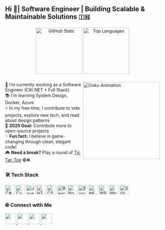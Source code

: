 <h2 align="left">Hi 👋| Software Engineer | Building Scalable & Maintainable Solutions 🇮🇳</h2>

###

<div align="center">
  <img src="https://github-readme-stats.vercel.app/api?username=your-github-username&hide_title=false&hide_rank=false&show_icons=true&include_all_commits=true&count_private=true&disable_animations=false&theme=dracula&locale=en&hide_border=false" height="150" alt="GitHub Stats" />
  <img src="https://github-readme-stats.vercel.app/api/top-langs?username=your-github-username&langs_count=6&theme=dracula&layout=compact&hide_border=false" height="150" alt="Top Languages" />
</div>

###

<img align="right" height="250" src="https://media.tenor.com/I6kN-6X7nhAAAAAj/goku.gif" alt="Goku Animation" />

###

<p align="left">
🔭 I’m currently working as a Software Engineer (C#/.NET + Full Stack)<br>
📚 I'm learning System Design, Docker, Azure<br>
⚡ In my free time, I contribute to side projects, explore new tech, and read about design patterns<br>
🎯 <b>2025 Goal:</b> Contribute more to open-source projects<br>
💡 <b>Fun fact:</b> I believe in game-changing through clean, elegant code!<br>
🎮 <b>Need a break?</b> Play a round of <a href="https://poki.com/en/g/tictactoe" target="_blank">Tic Tac Toe</a> 🟢❌
</p>

###

<h3 align="left">🛠️ Tech Stack</h3>

<div align="left">
  <img src="https://cdn.jsdelivr.net/gh/devicons/devicon/icons/csharp/csharp-original.svg" height="30" alt="C#" />
  <img src="https://cdn.jsdelivr.net/gh/devicons/devicon/icons/cplusplus/cplusplus-original.svg" height="30" alt="C++" />
  <img src="https://cdn.jsdelivr.net/gh/devicons/devicon/icons/javascript/javascript-original.svg" height="30" alt="JavaScript" />
  <img src="https://cdn.jsdelivr.net/gh/devicons/devicon/icons/html5/html5-original.svg" height="30" alt="HTML" />
  <img src="https://cdn.jsdelivr.net/gh/devicons/devicon/icons/css3/css3-original.svg" height="30" alt="CSS" />
  <img src="https://cdn.jsdelivr.net/gh/devicons/devicon/icons/react/react-original.svg" height="30" alt="React" />
  <img src="https://cdn.jsdelivr.net/gh/devicons/devicon/icons/nodejs/nodejs-original.svg" height="30" alt="Node.js" />
  <img src="https://cdn.jsdelivr.net/gh/devicons/devicon/icons/express/express-original.svg" height="30" alt="Express.js" />
  <img src="https://cdn.jsdelivr.net/gh/devicons/devicon/icons/dot-net/dot-net-original.svg" height="30" alt=".NET" />
  <img src="https://upload.wikimedia.org/wikipedia/commons/0/0e/WPF_Logo.png" height="30" alt="WPF" />
  <img src="https://cdn.jsdelivr.net/gh/devicons/devicon/icons/mongodb/mongodb-original.svg" height="30" alt="MongoDB" />
  <img src="https://cdn.jsdelivr.net/gh/devicons/devicon/icons/mysql/mysql-original.svg" height="30" alt="SQL" />
</div>

###

<h3 align="left">🌐 Connect with Me</h3>

<div align="left">
  <a href="mailto:your-email@example.com">
    <img src="https://img.shields.io/static/v1?message=Gmail&logo=gmail&label=&color=D14836&logoColor=white&labelColor=&style=for-the-badge" height="35" />
  </a>
  <a href="https://www.linkedin.com/in/ankita-dwivedii">
    <img src="https://img.shields.io/static/v1?message=LinkedIn&logo=linkedin&label=&color=0077B5&logoColor=white&labelColor=&style=for-the-badge" height="35" />
  </a>
  <a href="https://leetcode.com/u/Wanna-Be/">
    <img src="https://img.shields.io/static/v1?message=LeetCode&logo=leetcode&label=&color=FFA116&logoColor=white&labelColor=&style=for-the-badge" height="35" />
  </a>
  <a href="https://your-portfolio.com/">
    <img src="https://img.shields.io/static/v1?message=Portfolio&logo=about-dot-me&label=&color=0e76a8&logoColor=white&labelColor=&style=for-the-badge" height="35" />
  </a>
</div>
